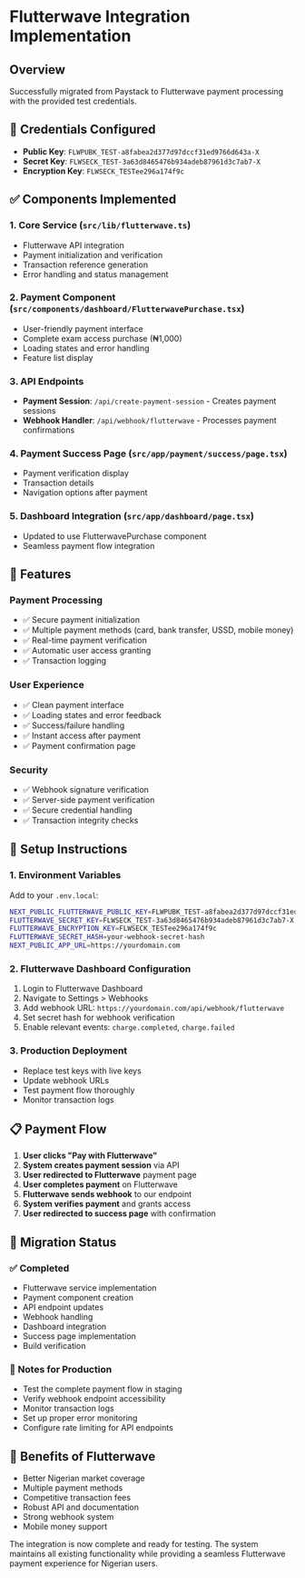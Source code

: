 # Flutterwave Integration Implementation

## Overview

Successfully migrated from Paystack to Flutterwave payment processing with the provided test credentials.

## 🔑 Credentials Configured

- **Public Key**: `FLWPUBK_TEST-a8fabea2d377d97dccf31ed9766d643a-X`
- **Secret Key**: `FLWSECK_TEST-3a63d8465476b934adeb87961d3c7ab7-X`
- **Encryption Key**: `FLWSECK_TESTee296a174f9c`

## ✅ Components Implemented

### 1. Core Service (`src/lib/flutterwave.ts`)

- Flutterwave API integration
- Payment initialization and verification
- Transaction reference generation
- Error handling and status management

### 2. Payment Component (`src/components/dashboard/FlutterwavePurchase.tsx`)

- User-friendly payment interface
- Complete exam access purchase (₦1,000)
- Loading states and error handling
- Feature list display

### 3. API Endpoints

- **Payment Session**: `/api/create-payment-session` - Creates payment sessions
- **Webhook Handler**: `/api/webhook/flutterwave` - Processes payment confirmations

### 4. Payment Success Page (`src/app/payment/success/page.tsx`)

- Payment verification display
- Transaction details
- Navigation options after payment

### 5. Dashboard Integration (`src/app/dashboard/page.tsx`)

- Updated to use FlutterwavePurchase component
- Seamless payment flow integration

## 🔧 Features

### Payment Processing

- ✅ Secure payment initialization
- ✅ Multiple payment methods (card, bank transfer, USSD, mobile money)
- ✅ Real-time payment verification
- ✅ Automatic user access granting
- ✅ Transaction logging

### User Experience

- ✅ Clean payment interface
- ✅ Loading states and error feedback
- ✅ Success/failure handling
- ✅ Instant access after payment
- ✅ Payment confirmation page

### Security

- ✅ Webhook signature verification
- ✅ Server-side payment verification
- ✅ Secure credential handling
- ✅ Transaction integrity checks

## 🚀 Setup Instructions

### 1. Environment Variables

Add to your `.env.local`:

```bash
NEXT_PUBLIC_FLUTTERWAVE_PUBLIC_KEY=FLWPUBK_TEST-a8fabea2d377d97dccf31ed9766d643a-X
FLUTTERWAVE_SECRET_KEY=FLWSECK_TEST-3a63d8465476b934adeb87961d3c7ab7-X
FLUTTERWAVE_ENCRYPTION_KEY=FLWSECK_TESTee296a174f9c
FLUTTERWAVE_SECRET_HASH=your-webhook-secret-hash
NEXT_PUBLIC_APP_URL=https://yourdomain.com
```

### 2. Flutterwave Dashboard Configuration

1. Login to Flutterwave Dashboard
2. Navigate to Settings > Webhooks
3. Add webhook URL: `https://yourdomain.com/api/webhook/flutterwave`
4. Set secret hash for webhook verification
5. Enable relevant events: `charge.completed`, `charge.failed`

### 3. Production Deployment

- Replace test keys with live keys
- Update webhook URLs
- Test payment flow thoroughly
- Monitor transaction logs

## 📋 Payment Flow

1. **User clicks "Pay with Flutterwave"**
2. **System creates payment session** via API
3. **User redirected to Flutterwave** payment page
4. **User completes payment** on Flutterwave
5. **Flutterwave sends webhook** to our endpoint
6. **System verifies payment** and grants access
7. **User redirected to success page** with confirmation

## 🔄 Migration Status

### ✅ Completed

- Flutterwave service implementation
- Payment component creation
- API endpoint updates
- Webhook handling
- Dashboard integration
- Success page implementation
- Build verification

### 📌 Notes for Production

- Test the complete payment flow in staging
- Verify webhook endpoint accessibility
- Monitor transaction logs
- Set up proper error monitoring
- Configure rate limiting for API endpoints

## 🎯 Benefits of Flutterwave

- Better Nigerian market coverage
- Multiple payment methods
- Competitive transaction fees
- Robust API and documentation
- Strong webhook system
- Mobile money support

The integration is now complete and ready for testing. The system maintains all existing functionality while providing a seamless Flutterwave payment experience for Nigerian users.
